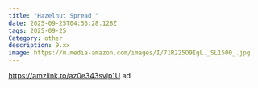```yaml
---
title: "Hazelnut Spread "
date: 2025-09-25T04:56:28.128Z
tags: 2025-09-25
Category: other
description: 9.xx
image: https://m.media-amazon.com/images/I/71R225O9IgL._SL1500_.jpg
---
```

https://amzlink.to/az0e343svip1U ad